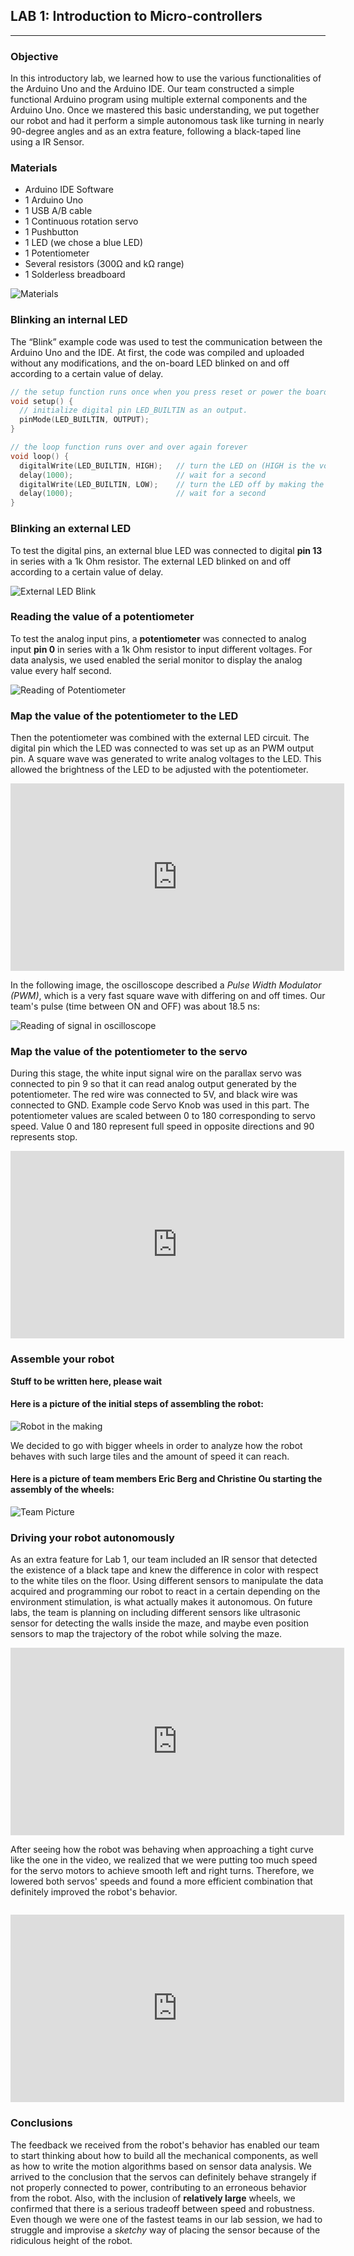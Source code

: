 ## LAB 1: Introduction to Micro-controllers

---

### Objective
In this introductory lab, we learned how to use the various functionalities of the Arduino Uno and the Arduino IDE. Our team constructed a simple functional Arduino program using multiple external components and the Arduino Uno. Once we mastered this basic understanding, we put together our robot and had it perform a simple autonomous task like turning in nearly 90-degree angles and as an
extra feature, following a black-taped line using a IR Sensor.

### Materials
  * Arduino IDE Software
  * 1 Arduino Uno
  * 1 USB A/B cable
  * 1 Continuous rotation servo
  * 1 Pushbutton
  * 1 LED (we chose a blue LED)
  * 1 Potentiometer
  * Several resistors (300Ω and kΩ range)
  * 1 Solderless breadboard

![Materials](../pictures/materials.png)

### Blinking an internal LED
The “Blink” example code was used to test the communication between the Arduino Uno and the IDE. At first, the code was compiled and uploaded without any modifications, and the on-board LED blinked on and off according to a certain value of delay.

```c
// the setup function runs once when you press reset or power the board
void setup() {
  // initialize digital pin LED_BUILTIN as an output.
  pinMode(LED_BUILTIN, OUTPUT);
}

// the loop function runs over and over again forever
void loop() {
  digitalWrite(LED_BUILTIN, HIGH);   // turn the LED on (HIGH is the voltage level)
  delay(1000);                       // wait for a second
  digitalWrite(LED_BUILTIN, LOW);    // turn the LED off by making the voltage LOW
  delay(1000);                       // wait for a second
}
```

### Blinking an external LED
To test the digital pins, an external blue LED was connected to digital **pin 13** in series with a 1k Ohm resistor. The external LED blinked on and off according to a certain value of delay.

![External LED Blink](../pictures/LEDBlink.png)

### Reading the value of a potentiometer
To test the analog input pins, a **potentiometer** was connected to analog input **pin 0** in series with a 1k Ohm resistor to input different voltages. For data analysis, we used enabled the serial monitor to display the analog value every half second.

![Reading of Potentiometer](../pictures/potReading.png)

### Map the value of the potentiometer to the LED
Then the potentiometer was combined with the external LED circuit. The digital pin which the LED was connected to was set up as an PWM output pin. A square wave was generated to write analog voltages to the LED. This allowed the brightness of the LED to be adjusted with the potentiometer.

<iframe width="534" height="300" src="https://www.youtube.com/embed/kLw2cUVWrg4" frameborder="0" allowfullscreen></iframe>

In the following image, the oscilloscope described a *Pulse Width Modulator (PWM)*, which is a very fast square wave with differing on and off times. Our team's pulse (time between ON and OFF) was about 18.5 ns:

![Reading of signal in oscilloscope](../pictures/oscilloscope.png)

### Map the value of the potentiometer to the servo
During this stage, the white input signal wire on the parallax servo was connected to pin 9 so that it can read analog output generated by the potentiometer. The red wire was connected to 5V, and black wire was connected to GND. Example code Servo Knob was used in this part. The potentiometer values are scaled between 0 to 180 corresponding to servo speed. Value 0 and 180 represent full speed in opposite directions and 90 represents stop.

<iframe width="534" height="300" src="https://www.youtube.com/embed/PpK9aHq-Jpg" frameborder="0" allowfullscreen></iframe>

### Assemble your robot

**Stuff to be written here, please wait**

#### Here is a picture of the initial steps of assembling the robot:
![Robot in the making](../pictures/assembling.png)

We decided to go with bigger wheels in order to analyze how the robot behaves with such large tiles and the amount of speed it can reach.

#### Here is a picture of team members Eric Berg and Christine Ou starting the assembly of the wheels:
![Team Picture](../pictures/laughingEric.png)

### Driving your robot autonomously
As an extra feature for Lab 1, our team included an IR sensor that detected the existence of a black tape and knew the difference in color with respect to the white tiles on the floor. Using different sensors to manipulate the data acquired and programming our robot to react in a certain depending on the environment stimulation, is what actually makes it autonomous. On future labs, the team is planning on including different sensors like ultrasonic sensor for detecting the walls inside the maze, and maybe even position sensors to map the trajectory of the robot while solving the maze.

<iframe width="534" height="300" src="https://www.youtube.com/embed/2YqA4jH7Dto" frameborder="0" allowfullscreen></iframe>

After seeing how the robot was behaving when approaching a tight curve like the one in the video, we realized that we were putting too much speed for the servo motors to achieve smooth left and right turns. Therefore, we lowered both servos' speeds and found a more efficient combination that definitely improved the robot's behavior.

```c

```
<iframe width="534" height="300" src="https://www.youtube.com/embed/kUykOyhvOOE" frameborder="0" allowfullscreen></iframe>

### Conclusions

The feedback we received from the robot's behavior has enabled our team to start thinking about how to build all the mechanical components, as well as how to write the motion algorithms based on sensor data analysis. We arrived to the conclusion that the servos can definitely behave strangely if not properly connected to power, contributing to an erroneous behavior from the robot. Also, with the inclusion of **relatively large** wheels, we confirmed that there is a serious tradeoff between speed and robustness. Even though we were one of the fastest teams in our lab session, we had to struggle and improvise a *sketchy* way of placing the sensor because of the ridiculous height of the robot.

